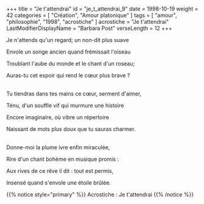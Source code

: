 +++
title = "Je t'attendrai"
id = "je_t_attendrai_9"
date = 1998-10-19
weight = 42
categories = [ "Création", "Amour platonique" ]
tags = [ "amour", "philosophie", "1998", "acrostiche" ]
acrostiche = "Je t'attendrai"
LastModifierDisplayName = "Barbara Post"
verseLength = 12
+++

Je n'attends qu'un regard; un non-dit plus suave

Envole un songe ancien quand frémissait l'oiseau

Troublant l'aube du monde et le chant d'un roseau;

Auras-tu cet espoir qui rend le cœur plus brave ?

 \
Tu tiendras dans tes mains ce cœur, serment d'aimer,

Ténu, d'un souffle vif qui murmure une histoire

Encore imaginaire, où vibre un répertoire

Naissant de mots plus doux que tu sauras charmer.

 \
Donne-moi la plume ivre enfin miraculée,

Rire d'un chant bohème en musique promis :

Aux rives de ce rêve il dit : tout est permis,

Insensé quand s'envole une étoile brûlée.

{{% notice style="primary" %}}
Acrostiche : Je t'attendrai
{{% /notice %}}
